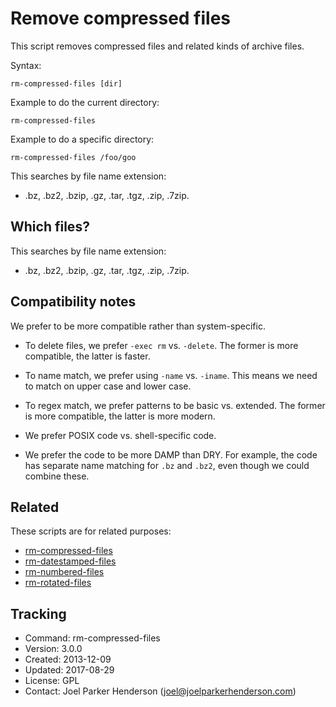 # Remove compressed files

This script removes compressed files and related kinds of archive files.

Syntax:

    rm-compressed-files [dir]

Example to do the current directory:

    rm-compressed-files

Example to do a specific directory:

    rm-compressed-files /foo/goo

This searches by file name extension:

  * .bz, .bz2, .bzip, .gz, .tar, .tgz, .zip, .7zip.


## Which files?

This searches by file name extension:

  * .bz, .bz2, .bzip, .gz, .tar, .tgz, .zip, .7zip.


## Compatibility notes

We prefer to be more compatible rather than system-specific.

  * To delete files, we prefer `-exec rm` vs. `-delete`.
    The former is more compatible, the latter is faster.

  * To name match, we prefer using `-name` vs. `-iname`.
    This means we need to match on upper case and lower case.

  * To regex match, we prefer patterns to be basic vs. extended.
    The former is more compatible, the latter is more modern.

  * We prefer POSIX code vs. shell-specific code.

  * We prefer the code to be more DAMP than DRY.
    For example, the code has separate name matching 
    for `.bz` and `.bz2`, even though we could combine these.


## Related

These scripts are for related purposes:

  * [rm-compressed-files](https://github.com/SixArm/rm-compressed-files)
  * [rm-datestamped-files](https://github.com/SixArm/rm-datestamped-files)
  * [rm-numbered-files](https://github.com/SixArm/rm-numbered-files)
  * [rm-rotated-files](https://github.com/SixArm/rm-rotated-files)


## Tracking

  * Command: rm-compressed-files
  * Version: 3.0.0
  * Created: 2013-12-09
  * Updated: 2017-08-29
  * License: GPL
  * Contact: Joel Parker Henderson (joel@joelparkerhenderson.com)

